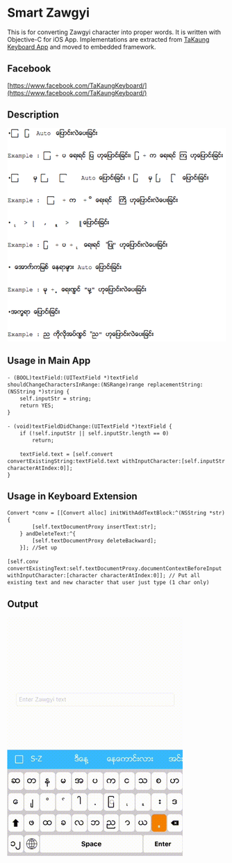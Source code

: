 # Smart Zawgyi


This is for converting Zawgyi character into proper words. It is written with Objective-C for iOS App. Implementations are extracted from [TaKaung Keyboard App](https://itunes.apple.com/us/app/takaung-myanmar-keyboard/id918164885) and moved to embedded framework.

## Facebook 
[https://www.facebook.com/TaKaungKeyboard/](https://www.facebook.com/TaKaungKeyboard/)
  

## Description


![Converting](Media/photo1.png)

## Usage in Main App

```obj-c
- (BOOL)textField:(UITextField *)textField shouldChangeCharactersInRange:(NSRange)range replacementString:(NSString *)string {
    self.inputStr = string;
    return YES;
}

- (void)textFieldDidChange:(UITextField *)textField {
    if (!self.inputStr || self.inputStr.length == 0)
        return;
    
    textField.text = [self.convert convertExistingString:textField.text withInputCharacter:[self.inputStr characterAtIndex:0]];
}
``` 


## Usage in Keyboard Extension

```obj-c
Convert *conv = [[Convert alloc] initWithAddTextBlock:^(NSString *str) {
        [self.textDocumentProxy insertText:str];
    } andDeleteText:^{
        [self.textDocumentProxy deleteBackward];
    }]; //Set up
       
[self.conv convertExistingText:self.textDocumentProxy.documentContextBeforeInput withInputCharacter:[character characterAtIndex:0]]; // Put all existing text and new character that user just type (1 char only)

``` 


## Output


![Converting](Media/out.gif)

